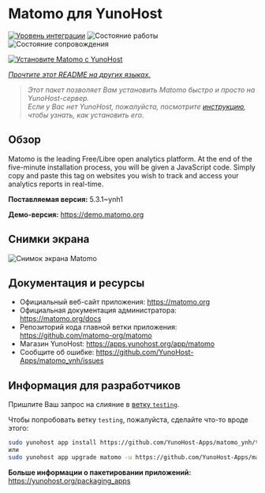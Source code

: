 <!--
Важно: этот README был автоматически сгенерирован <https://github.com/YunoHost/apps/tree/master/tools/readme_generator>
Он НЕ ДОЛЖЕН редактироваться вручную.
-->

# Matomo для YunoHost

[![Уровень интеграции](https://apps.yunohost.org/badge/integration/matomo)](https://ci-apps.yunohost.org/ci/apps/matomo/)
![Состояние работы](https://apps.yunohost.org/badge/state/matomo)
![Состояние сопровождения](https://apps.yunohost.org/badge/maintained/matomo)

[![Установите Matomo с YunoHost](https://install-app.yunohost.org/install-with-yunohost.svg)](https://install-app.yunohost.org/?app=matomo)

*[Прочтите этот README на других языках.](./ALL_README.md)*

> *Этот пакет позволяет Вам установить Matomo быстро и просто на YunoHost-сервер.*  
> *Если у Вас нет YunoHost, пожалуйста, посмотрите [инструкцию](https://yunohost.org/install), чтобы узнать, как установить его.*

## Обзор

Matomo is the leading Free/Libre open analytics platform. At the end of the five-minute installation process, you will be given a JavaScript code. Simply copy and paste this tag on websites you wish to track and access your analytics reports in real-time.


**Поставляемая версия:** 5.3.1~ynh1

**Демо-версия:** <https://demo.matomo.org>

## Снимки экрана

![Снимок экрана Matomo](./doc/screenshots/screenshot.png)

## Документация и ресурсы

- Официальный веб-сайт приложения: <https://matomo.org>
- Официальная документация администратора: <https://matomo.org/docs>
- Репозиторий кода главной ветки приложения: <https://github.com/matomo-org/matomo>
- Магазин YunoHost: <https://apps.yunohost.org/app/matomo>
- Сообщите об ошибке: <https://github.com/YunoHost-Apps/matomo_ynh/issues>

## Информация для разработчиков

Пришлите Ваш запрос на слияние в [ветку `testing`](https://github.com/YunoHost-Apps/matomo_ynh/tree/testing).

Чтобы попробовать ветку `testing`, пожалуйста, сделайте что-то вроде этого:

```bash
sudo yunohost app install https://github.com/YunoHost-Apps/matomo_ynh/tree/testing --debug
или
sudo yunohost app upgrade matomo -u https://github.com/YunoHost-Apps/matomo_ynh/tree/testing --debug
```

**Больше информации о пакетировании приложений:** <https://yunohost.org/packaging_apps>

